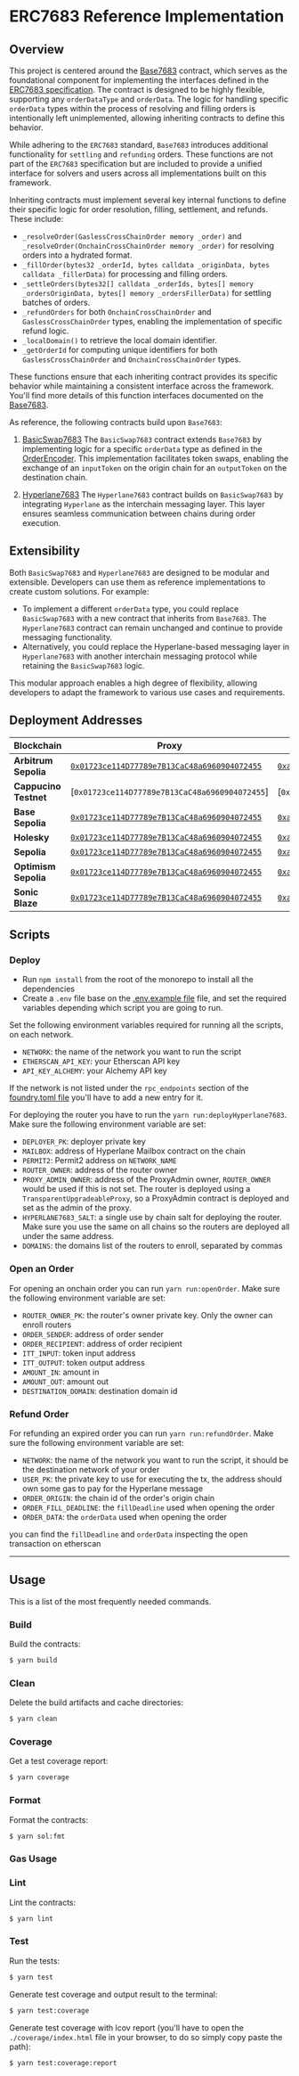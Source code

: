 # ERC7683 Reference Implementation

## Overview

This project is centered around the [Base7683](./src/Base7683.sol) contract, which serves as the foundational component
for implementing the interfaces defined in the
[ERC7683 specification](https://github.com/across-protocol/ERCs/blob/master/ERCS/erc-7683.md). The contract is designed
to be highly flexible, supporting any `orderDataType` and `orderData`. The logic for handling specific `orderData` types
within the process of resolving and filling orders is intentionally left unimplemented, allowing inheriting contracts to
define this behavior.

While adhering to the `ERC7683` standard, `Base7683` introduces additional functionality for `settling` and `refunding`
orders. These functions are not part of the `ERC7683` specification but are included to provide a unified interface for
solvers and users across all implementations built on this framework.

Inheriting contracts must implement several key internal functions to define their specific logic for order resolution,
filling, settlement, and refunds. These include:

- `_resolveOrder(GaslessCrossChainOrder memory _order)` and `_resolveOrder(OnchainCrossChainOrder memory _order)` for
  resolving orders into a hydrated format.
- `_fillOrder(bytes32 _orderId, bytes calldata _originData, bytes calldata _fillerData)` for processing and filling
  orders.
- `_settleOrders(bytes32[] calldata _orderIds, bytes[] memory _ordersOriginData, bytes[] memory _ordersFillerData)` for
  settling batches of orders.
- `_refundOrders` for both `OnchainCrossChainOrder` and `GaslessCrossChainOrder` types, enabling the implementation of
  specific refund logic.
- `_localDomain()` to retrieve the local domain identifier.
- `_getOrderId` for computing unique identifiers for both `GaslessCrossChainOrder` and `OnchainCrossChainOrder` types.

These functions ensure that each inheriting contract provides its specific behavior while maintaining a consistent
interface across the framework. You'll find more details of this function interfaces documented on the
[Base7683](./src/Base7683.sol).

As reference, the following contracts build upon `Base7683`:

1. [BasicSwap7683](./src/BasicSwap7683.sol) The `BasicSwap7683` contract extends `Base7683` by implementing logic for a
   specific `orderData` type as defined in the [OrderEncoder](./src/libs/OrderEncoder.sol). This implementation
   facilitates token swaps, enabling the exchange of an `inputToken` on the origin chain for an `outputToken` on the
   destination chain.

2. [Hyperlane7683](./src/Hyperlane7683.sol) The `Hyperlane7683` contract builds on `BasicSwap7683` by integrating
   `Hyperlane` as the interchain messaging layer. This layer ensures seamless communication between chains during order
   execution.

## Extensibility

Both `BasicSwap7683` and `Hyperlane7683` are designed to be modular and extensible. Developers can use them as reference
implementations to create custom solutions. For example:

- To implement a different `orderData` type, you could replace `BasicSwap7683` with a new contract that inherits from
  `Base7683`. The `Hyperlane7683` contract can remain unchanged and continue to provide messaging functionality.
- Alternatively, you could replace the Hyperlane-based messaging layer in `Hyperlane7683` with another interchain
  messaging protocol while retaining the `BasicSwap7683` logic.

This modular approach enables a high degree of flexibility, allowing developers to adapt the framework to various use
cases and requirements.

## Deployment Addresses

| Blockchain       | Proxy | Implementation |
| -------------- | ----- | -------------- |
| **Arbitrum Sepolia** | [`0x01723ce114D77789e7B13CaC48a6960904072455`](https://sepolia.arbiscan.io/address/0x01723ce114D77789e7B13CaC48a6960904072455) | [`0xaEABa1E5df2205BA1982D492DD463FA570366C8D`](https://sepolia.arbiscan.io/address/0xaEABa1E5df2205BA1982D492DD463FA570366C8D) |
| **Cappucino Testnet** | [`0x01723ce114D77789e7B13CaC48a6960904072455`] | [`0xaEABa1E5df2205BA1982D492DD463FA570366C8D`] |
| **Base Sepolia** | [`0x01723ce114D77789e7B13CaC48a6960904072455`](https://sepolia.basescan.org/address/0x01723ce114D77789e7B13CaC48a6960904072455) | [`0xaEABa1E5df2205BA1982D492DD463FA570366C8D`](https://sepolia.basescan.org/address/0xaEABa1E5df2205BA1982D492DD463FA570366C8D) |
| **Holesky** | [`0x01723ce114D77789e7B13CaC48a6960904072455`](https://holesky.etherscan.io/address/0x01723ce114D77789e7B13CaC48a6960904072455) | [`0xaEABa1E5df2205BA1982D492DD463FA570366C8D`](https://holesky.etherscan.io/address/0xaEABa1E5df2205BA1982D492DD463FA570366C8D) |
| **Sepolia** | [`0x01723ce114D77789e7B13CaC48a6960904072455`](https://sepolia.etherscan.io/address/0x01723ce114D77789e7B13CaC48a6960904072455) | [`0xaEABa1E5df2205BA1982D492DD463FA570366C8D`](https://sepolia.etherscan.io/address/0xaEABa1E5df2205BA1982D492DD463FA570366C8D) |
| **Optimism Sepolia** | [`0x01723ce114D77789e7B13CaC48a6960904072455`](https://sepolia-optimism.etherscan.io/address/0x01723ce114D77789e7B13CaC48a6960904072455) | [`0xaEABa1E5df2205BA1982D492DD463FA570366C8D`](https://sepolia-optimism.etherscan.io/address/0xaEABa1E5df2205BA1982D492DD463FA570366C8D) |
| **Sonic Blaze** | [`0x01723ce114D77789e7B13CaC48a6960904072455`](https://sonicblaze.explorer.io/address/0x01723ce114D77789e7B13CaC48a6960904072455) | [`0xaEABa1E5df2205BA1982D492DD463FA570366C8D`](https://sonicblaze.explorer.io/address/0xaEABa1E5df2205BA1982D492DD463FA570366C8D) |


## Scripts

### Deploy

- Run `npm install` from the root of the monorepo to install all the dependencies
- Create a `.env` file base on the [.env.example file](./.env.example) file, and set the required variables depending
  which script you are going to run.

Set the following environment variables required for running all the scripts, on each network.

- `NETWORK`: the name of the network you want to run the script
- `ETHERSCAN_API_KEY`: your Etherscan API key
- `API_KEY_ALCHEMY`: your Alchemy API key

If the network is not listed under the `rpc_endpoints` section of the [foundry.toml file](./foundry.toml) you'll have to
add a new entry for it.

For deploying the router you have to run the `yarn run:deployHyperlane7683`. Make sure the following environment
variable are set:

- `DEPLOYER_PK`: deployer private key
- `MAILBOX`: address of Hyperlane Mailbox contract on the chain
- `PERMIT2`: Permit2 address on `NETWORK_NAME`
- `ROUTER_OWNER`: address of the router owner
- `PROXY_ADMIN_OWNER`: address of the ProxyAdmin owner, `ROUTER_OWNER` would be used if this is not set. The router is
  deployed using a `TransparentUpgradeableProxy`, so a ProxyAdmin contract is deployed and set as the admin of the
  proxy.
- `HYPERLANE7683_SALT`: a single use by chain salt for deploying the router. Make sure you use the same on all
  chains so the routers are deployed all under the same address.
- `DOMAINS`: the domains list of the routers to enroll, separated by commas

### Open an Order

For opening an onchain order you can run `yarn run:openOrder`. Make sure the following environment variable are set:

- `ROUTER_OWNER_PK`: the router's owner private key. Only the owner can enroll routers
- `ORDER_SENDER`: address of order sender
- `ORDER_RECIPIENT`: address of order recipient
- `ITT_INPUT`: token input address
- `ITT_OUTPUT`: token output address
- `AMOUNT_IN`: amount in
- `AMOUNT_OUT`: amount out
- `DESTINATION_DOMAIN`: destination domain id

### Refund Order

For refunding an expired order you can run `yarn run:refundOrder`. Make sure the following environment variable are set:

- `NETWORK`: the name of the network you want to run the script, it should be the destination network of your order
- `USER_PK`: the private key to use for executing the tx, the address should own some gas to pay for the Hyperlane message
- `ORDER_ORIGIN`: the chain id of the order's origin chain
- `ORDER_FILL_DEADLINE`: the `fillDeadline` used when opening the order
- `ORDER_DATA`: the `orderData` used when opening the order

you can find the `fillDeadline` and `orderData` inspecting the open transaction on etherscan

---

## Usage

This is a list of the most frequently needed commands.

### Build

Build the contracts:

```sh
$ yarn build
```

### Clean

Delete the build artifacts and cache directories:

```sh
$ yarn clean
```

### Coverage

Get a test coverage report:

```sh
$ yarn coverage
```

### Format

Format the contracts:

```sh
$ yarn sol:fmt
```

### Gas Usage

### Lint

Lint the contracts:

```sh
$ yarn lint
```

### Test

Run the tests:

```sh
$ yarn test
```

Generate test coverage and output result to the terminal:

```sh
$ yarn test:coverage
```

Generate test coverage with lcov report (you'll have to open the `./coverage/index.html` file in your browser, to do so
simply copy paste the path):

```sh
$ yarn test:coverage:report
```

